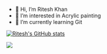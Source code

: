 - 👋 Hi, I’m Ritesh Khan
- 👀 I’m interested in Acrylic painting
- 🌱 I’m currently learning Git

[![Ritesh's GitHub stats](https://github-readme-stats.vercel.app/api?username=RiteshKhan)](https://github.com/RiteshKhan/github-readme-stats)

![](https://komarev.com/ghpvc/?username=RiteshKhan)

<!---
RiteshKhan/RiteshKhan is a ✨ special ✨ repository because its `README.md` (this file) appears on your GitHub profile.
You can click the Preview link to take a look at your changes.
--->
